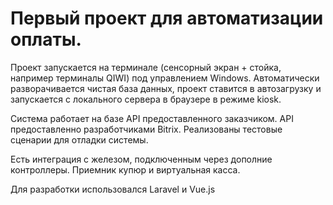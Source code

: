 # Первый проект для автоматизации оплаты.

Проект запускается на терминале (сенсорный экран + стойка, например терминалы QIWI) под управлением Windows. 
Автоматически разворачивается чистая база данных, проект ставится в автозагрузку и запускается с локального сервера в браузере в режиме kiosk.

Система работает на базе API предоставленного заказчиком. API предоставленно разработчиками Bitrix. 
Реализованы тестовые сценарии для отладки системы.

Есть интеграция с железом, подключенным через дополние контроллеры.
Приемник купюр и виртуальная касса.


Для разработки использовался Laravel и Vue.js

